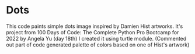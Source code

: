 # Dots
This code paints simple dots image inspired by Damien Hist artworks.
It's project from 100 Days of Code: The Complete Python Pro Bootcamp for 2022 by Angela Yu (day 18th)
I created it using turtle module. (Commented out part of code generated palette of colors based on one of Hist's artwork)
